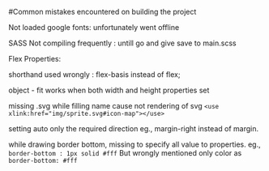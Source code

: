 #Common mistakes encountered on building the project

Not loaded google fonts: unfortunately went offline

SASS Not compiling frequently : untill go and give save to main.scss

Flex Properties:

shorthand used wrongly : flex-basis instead of flex;

object - fit works when both width and height properties set

missing .svg while filling name cause not rendering of svg
`<use xlink:href="img/sprite.svg#icon-map"></use>`

setting auto only the required direction 
eg., margin-right instead of margin.

while drawing border bottom, missing to specify all value to properties.
eg., `border-bottom : 1px solid #fff` But wrongly mentioned only color as `border-bottom: #fff`
